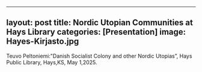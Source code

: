 ---
layout: post
title: Nordic Utopian Communities at Hays Library
categories: [Presentation]
image: Hayes-Kirjasto.jpg
--
Teuvo Peltoniemi:"Danish Socialist Colony and other Nordic Utopias”,
Hays Public Library, Hays,KS, May 1,2025.

